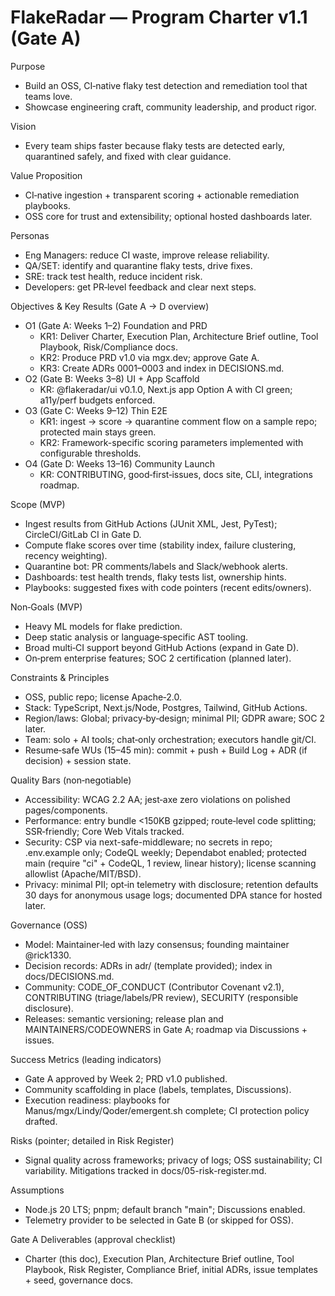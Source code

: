 # FlakeRadar — Program Charter v1.1 (Gate A)

Purpose
- Build an OSS, CI‑native flaky test detection and remediation tool that teams love.
- Showcase engineering craft, community leadership, and product rigor.

Vision
- Every team ships faster because flaky tests are detected early, quarantined safely, and fixed with clear guidance.

Value Proposition
- CI‑native ingestion + transparent scoring + actionable remediation playbooks.
- OSS core for trust and extensibility; optional hosted dashboards later.

Personas
- Eng Managers: reduce CI waste, improve release reliability.
- QA/SET: identify and quarantine flaky tests, drive fixes.
- SRE: track test health, reduce incident risk.
- Developers: get PR‑level feedback and clear next steps.

Objectives &amp; Key Results (Gate A → D overview)
- O1 (Gate A: Weeks 1–2) Foundation and PRD
  - KR1: Deliver Charter, Execution Plan, Architecture Brief outline, Tool Playbook, Risk/Compliance docs.
  - KR2: Produce PRD v1.0 via mgx.dev; approve Gate A.
  - KR3: Create ADRs 0001–0003 and index in DECISIONS.md.
- O2 (Gate B: Weeks 3–8) UI + App Scaffold
  - KR: @flakeradar/ui v0.1.0, Next.js app Option A with CI green; a11y/perf budgets enforced.
- O3 (Gate C: Weeks 9–12) Thin E2E
  - KR1: ingest → score → quarantine comment flow on a sample repo; protected main stays green.
  - KR2: Framework-specific scoring parameters implemented with configurable thresholds.
- O4 (Gate D: Weeks 13–16) Community Launch
  - KR: CONTRIBUTING, good‑first‑issues, docs site, CLI, integrations roadmap.

Scope (MVP)
- Ingest results from GitHub Actions (JUnit XML, Jest, PyTest); CircleCI/GitLab CI in Gate D.
- Compute flake scores over time (stability index, failure clustering, recency weighting).
- Quarantine bot: PR comments/labels and Slack/webhook alerts.
- Dashboards: test health trends, flaky tests list, ownership hints.
- Playbooks: suggested fixes with code pointers (recent edits/owners).

Non‑Goals (MVP)
- Heavy ML models for flake prediction.
- Deep static analysis or language‑specific AST tooling.
- Broad multi‑CI support beyond GitHub Actions (expand in Gate D).
- On‑prem enterprise features; SOC 2 certification (planned later).

Constraints &amp; Principles
- OSS, public repo; license Apache‑2.0.
- Stack: TypeScript, Next.js/Node, Postgres, Tailwind, GitHub Actions.
- Region/laws: Global; privacy‑by‑design; minimal PII; GDPR aware; SOC 2 later.
- Team: solo + AI tools; chat‑only orchestration; executors handle git/CI.
- Resume‑safe WUs (15–45 min): commit + push + Build Log + ADR (if decision) + session state.

Quality Bars (non‑negotiable)
- Accessibility: WCAG 2.2 AA; jest‑axe zero violations on polished pages/components.
- Performance: entry bundle <150KB gzipped; route‑level code splitting; SSR‑friendly; Core Web Vitals tracked.
- Security: CSP via next-safe-middleware; no secrets in repo; .env.example only; CodeQL weekly; Dependabot enabled; protected main (require "ci" + CodeQL, 1 review, linear history); license scanning allowlist (Apache/MIT/BSD).
- Privacy: minimal PII; opt‑in telemetry with disclosure; retention defaults 30 days for anonymous usage logs; documented DPA stance for hosted later.

Governance (OSS)
- Model: Maintainer‑led with lazy consensus; founding maintainer @rick1330.
- Decision records: ADRs in adr/ (template provided); index in docs/DECISIONS.md.
- Community: CODE_OF_CONDUCT (Contributor Covenant v2.1), CONTRIBUTING (triage/labels/PR review), SECURITY (responsible disclosure).
- Releases: semantic versioning; release plan and MAINTAINERS/CODEOWNERS in Gate A; roadmap via Discussions + issues.

Success Metrics (leading indicators)
- Gate A approved by Week 2; PRD v1.0 published.
- Community scaffolding in place (labels, templates, Discussions).
- Execution readiness: playbooks for Manus/mgx/Lindy/Qoder/emergent.sh complete; CI protection policy drafted.

Risks (pointer; detailed in Risk Register)
- Signal quality across frameworks; privacy of logs; OSS sustainability; CI variability. Mitigations tracked in docs/05-risk-register.md.

Assumptions
- Node.js 20 LTS; pnpm; default branch "main"; Discussions enabled.
- Telemetry provider to be selected in Gate B (or skipped for OSS).

Gate A Deliverables (approval checklist)
- Charter (this doc), Execution Plan, Architecture Brief outline, Tool Playbook, Risk Register, Compliance Brief, initial ADRs, issue templates + seed, governance docs.